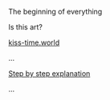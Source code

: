 The beginning of everything

Is this art?

[kiss-time.world](http://kiss-time.world)

...

[Step by step explanation](https://github.com/fsl0110/kiss-time/commits/main)

...
